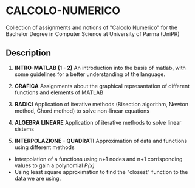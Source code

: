 # CALCOLO-NUMERICO
Collection of assignments and notions of "Calcolo Numerico" for the Bachelor Degree in Computer Science at University of Parma (UniPR)

## **Description**
1. **INTRO-MATLAB (1 - 2)** 
An introduction into the basis of matlab, with some guidelines for a better understanding of the language.

2. **GRAFICA**
Assignments about the graphical represantation of different functions and elements of MATLAB

3. **RADICI**
Application of iterative methods (Bisection algorithm, Newton method, Chord method)
to solve non-linear equations

4. **ALGEBRA LINEARE**
Application of iterative methods to solve linear sistems

5. **INTERPOLAZIONE - QUADRATI**
Approximation of data and functions using different methods
 - Interpolation of a functions using n+1 nodes and n+1 corrisponding 
    values to gain a polynomial *P(x)*
 - Using least square approximation to find the "closest" function to the data
   we are using.

